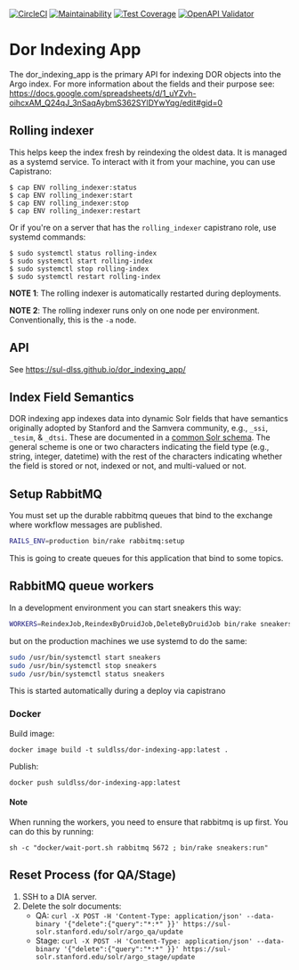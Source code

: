 [![CircleCI](https://circleci.com/gh/sul-dlss/dor_indexing_app.svg?style=svg)](https://circleci.com/gh/sul-dlss/dor_indexing_app)
[![Maintainability](https://api.codeclimate.com/v1/badges/955223f2386ae5f10e33/maintainability)](https://codeclimate.com/github/sul-dlss/dor-services-app/maintainability)
[![Test Coverage](https://api.codeclimate.com/v1/badges/955223f2386ae5f10e33/test_coverage)](https://codeclimate.com/github/sul-dlss/dor-services-app/test_coverage)
[![OpenAPI Validator](http://validator.swagger.io/validator?url=https://raw.githubusercontent.com/sul-dlss/dor_indexing_app/main/openapi.yml)](http://validator.swagger.io/validator/?url=https://raw.githubusercontent.com/sul-dlss/dor_indexing_app/main/openapi.yml)

# Dor Indexing App

The dor_indexing_app is the primary API for indexing DOR objects into the Argo index.
For more information about the fields and their purpose see: https://docs.google.com/spreadsheets/d/1_uYZvh-oihcxAM_Q24qJ_3nSaqAybmS362SYlDYwYqg/edit#gid=0

## Rolling indexer

This helps keep the index fresh by reindexing the oldest data. It is managed as a systemd service. To interact with it from your machine, you can use Capistrano:

```shell
$ cap ENV rolling_indexer:status
$ cap ENV rolling_indexer:start
$ cap ENV rolling_indexer:stop
$ cap ENV rolling_indexer:restart
```

Or if you're on a server that has the `rolling_indexer` capistrano role, use systemd commands:

```shell
$ sudo systemctl status rolling-index
$ sudo systemctl start rolling-index
$ sudo systemctl stop rolling-index
$ sudo systemctl restart rolling-index
```

**NOTE 1**: The rolling indexer is automatically restarted during deployments.

**NOTE 2**: The rolling indexer runs only on one node per environment. Conventionally, this is the `-a` node.

## API

See https://sul-dlss.github.io/dor_indexing_app/

## Index Field Semantics

DOR indexing app indexes data into dynamic Solr fields that have semantics originally adopted by Stanford and the Samvera community, e.g., `_ssi`, `_tesim`, & `_dtsi`. These are documented in a [common Solr schema](https://github.com/sul-dlss/argo/blob/main/solr_conf/conf/schema.xml#L19-L151). The general scheme is one or two characters indicating the field type (e.g., string, integer, datetime) with the rest of the characters indicating whether the field is stored or not, indexed or not, and multi-valued or not.

## Setup RabbitMQ
You must set up the durable rabbitmq queues that bind to the exchange where workflow messages are published.

```sh
RAILS_ENV=production bin/rake rabbitmq:setup
```
This is going to create queues for this application that bind to some topics.

## RabbitMQ queue workers
In a development environment you can start sneakers this way:
```sh
WORKERS=ReindexJob,ReindexByDruidJob,DeleteByDruidJob bin/rake sneakers:run
```

but on the production machines we use systemd to do the same:
```sh
sudo /usr/bin/systemctl start sneakers
sudo /usr/bin/systemctl stop sneakers
sudo /usr/bin/systemctl status sneakers
```

This is started automatically during a deploy via capistrano


### Docker

Build image:
```
docker image build -t suldlss/dor-indexing-app:latest .
```

Publish:
```
docker push suldlss/dor-indexing-app:latest
```

#### Note
When running the workers, you need to ensure that rabbitmq is up first. You can do this by running:

```
sh -c "docker/wait-port.sh rabbitmq 5672 ; bin/rake sneakers:run"
```

## Reset Process (for QA/Stage)

1. SSH to a DIA server.
2. Delete the solr documents:
   * QA: `curl -X POST -H 'Content-Type: application/json' --data-binary '{"delete":{"query":"*:*" }}' https://sul-solr.stanford.edu/solr/argo_qa/update`
   * Stage: `curl -X POST -H 'Content-Type: application/json' --data-binary '{"delete":{"query":"*:*" }}' https://sul-solr.stanford.edu/solr/argo_stage/update`
